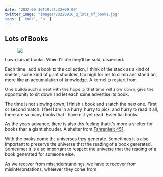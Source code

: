 ```yaml
---
date: '2022-09-16T19:27:33+09:00'
twitter_image: "images/20220916_q_lots_of_books.jpg"
tags: [ 'book', 'n' ]
---
```


## Lots of Books

<figure class="right">
<img src="images/20220916_underground.jpg" loading="lazy" />
<figcaption>
</figcaption>
</figure>

I own lots of books. When I'll die they'll be sold, dispersed.

Each time I add a book to the collection, I think of the stack as a kind of shelter, some kind of giant shoulder, too high for me to climb and stand on, more like an accumulation of knowledge. A kernel to restart from.

One builds such a nest with the hope to that time will slow down, give the opportunity to sit down and let each spine advertise its book.

The time is not slowing down, I finish a book and snatch the next one. First or second match. I feel I am in a hurry, hurry to pick, and hurry to read it all, there are so many books that I have not yet read. Essential books.

As the years advance, there is also this feeling that it's more a shelter for books than a giant shoulder. A shelter from [Fahrenheit 451](https://en.wikipedia.org/wiki/Fahrenheit_451).

With the books come the universes they generate. Sometimes it is also important to preserve the universe that the reading of a book generated. Sometimes it is also important to respect the universe that the reading of a book generated for someone else.

As we recover from misunderstandings, we have to recover from misinterpretations, wherever they come from.


<!-- 20 7 -->
